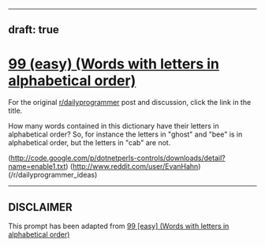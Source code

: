 ---
draft: true
----

# [99 (easy) (Words with letters in alphabetical order)](https://www.reddit.com/r/dailyprogrammer/comments/101m7y/9172012_challenge_99_easy_words_with_letters_in/)

For the original [r/dailyprogrammer](https://www.reddit.com/r/dailyprogrammer/) post and discussion, click the link in the title.

How many words contained in this dictionary have their letters in alphabetical order? So, for instance the letters in "ghost" and "bee" is in alphabetical order, but the letters in "cab" are not. 

(http://code.google.com/p/dotnetperls-controls/downloads/detail?name=enable1.txt)
(http://www.reddit.com/user/EvanHahn)
(/r/dailyprogrammer_ideas)

----
## **DISCLAIMER**
This prompt has been adapted from [99 [easy] (Words with letters in alphabetical order)](https://www.reddit.com/r/dailyprogrammer/comments/101m7y/9172012_challenge_99_easy_words_with_letters_in/
)
